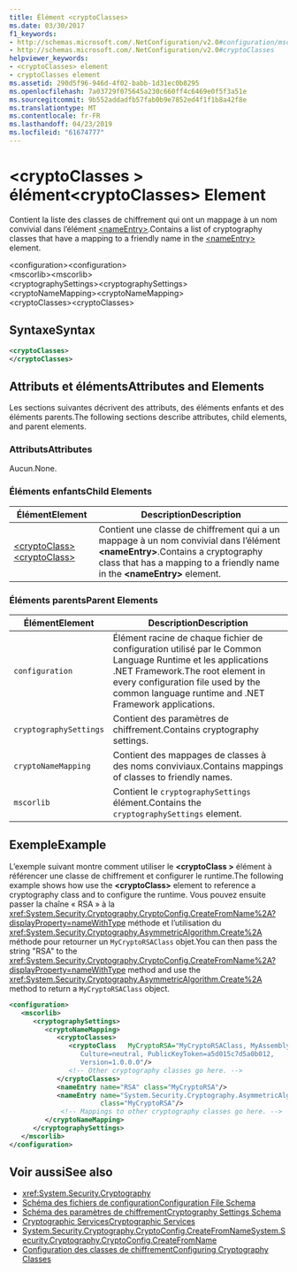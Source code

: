 ```yaml
---
title: Élément <cryptoClasses>
ms.date: 03/30/2017
f1_keywords:
- http://schemas.microsoft.com/.NetConfiguration/v2.0#configuration/mscorlib/cryptographySettings/cryptoNameMapping/cryptoClasses
- http://schemas.microsoft.com/.NetConfiguration/v2.0#cryptoClasses
helpviewer_keywords:
- <cryptoClasses> element
- cryptoClasses element
ms.assetid: 290d5f96-946d-4f02-babb-1d31ec0b8295
ms.openlocfilehash: 7a03729f075645a230c660ff4c6469e0f5f3a51e
ms.sourcegitcommit: 9b552addadfb57fab0b9e7852ed4f1f1b8a42f8e
ms.translationtype: MT
ms.contentlocale: fr-FR
ms.lasthandoff: 04/23/2019
ms.locfileid: "61674777"
---
```

# <a name="cryptoclasses-element"></a><span data-ttu-id="d4512-102">\<cryptoClasses > élément</span><span class="sxs-lookup"><span data-stu-id="d4512-102">\<cryptoClasses> Element</span></span>
<span data-ttu-id="d4512-103">Contient la liste des classes de chiffrement qui ont un mappage à un nom convivial dans l’élément [\<nameEntry>](../../../../../docs/framework/configure-apps/file-schema/cryptography/nameentry-element.md).</span><span class="sxs-lookup"><span data-stu-id="d4512-103">Contains a list of cryptography classes that have a mapping to a friendly name in the [\<nameEntry>](../../../../../docs/framework/configure-apps/file-schema/cryptography/nameentry-element.md) element.</span></span>  
  
 <span data-ttu-id="d4512-104">\<configuration></span><span class="sxs-lookup"><span data-stu-id="d4512-104">\<configuration></span></span>  
<span data-ttu-id="d4512-105">\<mscorlib></span><span class="sxs-lookup"><span data-stu-id="d4512-105">\<mscorlib></span></span>  
<span data-ttu-id="d4512-106">\<cryptographySettings></span><span class="sxs-lookup"><span data-stu-id="d4512-106">\<cryptographySettings></span></span>  
<span data-ttu-id="d4512-107">\<cryptoNameMapping></span><span class="sxs-lookup"><span data-stu-id="d4512-107">\<cryptoNameMapping></span></span>  
<span data-ttu-id="d4512-108">\<cryptoClasses></span><span class="sxs-lookup"><span data-stu-id="d4512-108">\<cryptoClasses></span></span>  
  
## <a name="syntax"></a><span data-ttu-id="d4512-109">Syntaxe</span><span class="sxs-lookup"><span data-stu-id="d4512-109">Syntax</span></span>  
  
```xml  
<cryptoClasses>   
</cryptoClasses>  
```  
  
## <a name="attributes-and-elements"></a><span data-ttu-id="d4512-110">Attributs et éléments</span><span class="sxs-lookup"><span data-stu-id="d4512-110">Attributes and Elements</span></span>  
 <span data-ttu-id="d4512-111">Les sections suivantes décrivent des attributs, des éléments enfants et des éléments parents.</span><span class="sxs-lookup"><span data-stu-id="d4512-111">The following sections describe attributes, child elements, and parent elements.</span></span>  
  
### <a name="attributes"></a><span data-ttu-id="d4512-112">Attributs</span><span class="sxs-lookup"><span data-stu-id="d4512-112">Attributes</span></span>  
 <span data-ttu-id="d4512-113">Aucun.</span><span class="sxs-lookup"><span data-stu-id="d4512-113">None.</span></span>  
  
### <a name="child-elements"></a><span data-ttu-id="d4512-114">Éléments enfants</span><span class="sxs-lookup"><span data-stu-id="d4512-114">Child Elements</span></span>  
  
|<span data-ttu-id="d4512-115">Élément</span><span class="sxs-lookup"><span data-stu-id="d4512-115">Element</span></span>|<span data-ttu-id="d4512-116">Description</span><span class="sxs-lookup"><span data-stu-id="d4512-116">Description</span></span>|  
|-------------|-----------------|  
|[<span data-ttu-id="d4512-117">\<cryptoClass></span><span class="sxs-lookup"><span data-stu-id="d4512-117">\<cryptoClass></span></span>](../../../../../docs/framework/configure-apps/file-schema/cryptography/cryptoclass-element.md)|<span data-ttu-id="d4512-118">Contient une classe de chiffrement qui a un mappage à un nom convivial dans l’élément **\<nameEntry>**.</span><span class="sxs-lookup"><span data-stu-id="d4512-118">Contains a cryptography class that has a mapping to a friendly name in the **\<nameEntry>** element.</span></span>|  
  
### <a name="parent-elements"></a><span data-ttu-id="d4512-119">Éléments parents</span><span class="sxs-lookup"><span data-stu-id="d4512-119">Parent Elements</span></span>  
  
|<span data-ttu-id="d4512-120">Élément</span><span class="sxs-lookup"><span data-stu-id="d4512-120">Element</span></span>|<span data-ttu-id="d4512-121">Description</span><span class="sxs-lookup"><span data-stu-id="d4512-121">Description</span></span>|  
|-------------|-----------------|  
|`configuration`|<span data-ttu-id="d4512-122">Élément racine de chaque fichier de configuration utilisé par le Common Language Runtime et les applications .NET Framework.</span><span class="sxs-lookup"><span data-stu-id="d4512-122">The root element in every configuration file used by the common language runtime and .NET Framework applications.</span></span>|  
|`cryptographySettings`|<span data-ttu-id="d4512-123">Contient des paramètres de chiffrement.</span><span class="sxs-lookup"><span data-stu-id="d4512-123">Contains cryptography settings.</span></span>|  
|`cryptoNameMapping`|<span data-ttu-id="d4512-124">Contient des mappages de classes à des noms conviviaux.</span><span class="sxs-lookup"><span data-stu-id="d4512-124">Contains mappings of classes to friendly names.</span></span>|  
|`mscorlib`|<span data-ttu-id="d4512-125">Contient le `cryptographySettings` élément.</span><span class="sxs-lookup"><span data-stu-id="d4512-125">Contains the `cryptographySettings` element.</span></span>|  
  
## <a name="example"></a><span data-ttu-id="d4512-126">Exemple</span><span class="sxs-lookup"><span data-stu-id="d4512-126">Example</span></span>  
 <span data-ttu-id="d4512-127">L’exemple suivant montre comment utiliser le  **\<cryptoClass >** élément à référencer une classe de chiffrement et configurer le runtime.</span><span class="sxs-lookup"><span data-stu-id="d4512-127">The following example shows how use the **\<cryptoClass>** element to reference a cryptography class and to configure the runtime.</span></span> <span data-ttu-id="d4512-128">Vous pouvez ensuite passer la chaîne « RSA » à la <xref:System.Security.Cryptography.CryptoConfig.CreateFromName%2A?displayProperty=nameWithType> méthode et l’utilisation du <xref:System.Security.Cryptography.AsymmetricAlgorithm.Create%2A> méthode pour retourner un `MyCryptoRSAClass` objet.</span><span class="sxs-lookup"><span data-stu-id="d4512-128">You can then pass the string "RSA" to the <xref:System.Security.Cryptography.CryptoConfig.CreateFromName%2A?displayProperty=nameWithType> method and use the <xref:System.Security.Cryptography.AsymmetricAlgorithm.Create%2A> method to return a `MyCryptoRSAClass` object.</span></span>  
  
```xml  
<configuration>  
   <mscorlib>  
      <cryptographySettings>  
         <cryptoNameMapping>  
            <cryptoClasses>  
               <cryptoClass   MyCryptoRSA="MyCryptoRSAClass, MyAssembly  
                  Culture=neutral, PublicKeyToken=a5d015c7d5a0b012,  
                  Version=1.0.0.0"/>  
               <!-- Other cryptography classes go here. -->  
            </cryptoClasses>  
            <nameEntry name="RSA" class="MyCryptoRSA"/>  
            <nameEntry name="System.Security.Cryptography.AsymmetricAlgorithm"  
                       class="MyCryptoRSA"/>  
             <!-- Mappings to other cryptography classes go here. -->  
         </cryptoNameMapping>  
      </cryptographySettings>  
   </mscorlib>  
</configuration>  
```  
  
## <a name="see-also"></a><span data-ttu-id="d4512-129">Voir aussi</span><span class="sxs-lookup"><span data-stu-id="d4512-129">See also</span></span>

- <xref:System.Security.Cryptography>
- [<span data-ttu-id="d4512-130">Schéma des fichiers de configuration</span><span class="sxs-lookup"><span data-stu-id="d4512-130">Configuration File Schema</span></span>](../../../../../docs/framework/configure-apps/file-schema/index.md)
- [<span data-ttu-id="d4512-131">Schéma des paramètres de chiffrement</span><span class="sxs-lookup"><span data-stu-id="d4512-131">Cryptography Settings Schema</span></span>](../../../../../docs/framework/configure-apps/file-schema/cryptography/index.md)
- [<span data-ttu-id="d4512-132">Cryptographic Services</span><span class="sxs-lookup"><span data-stu-id="d4512-132">Cryptographic Services</span></span>](../../../../../docs/standard/security/cryptographic-services.md)
- [<span data-ttu-id="d4512-133">System.Security.Cryptography.CryptoConfig.CreateFromName</span><span class="sxs-lookup"><span data-stu-id="d4512-133">System.Security.Cryptography.CryptoConfig.CreateFromName</span></span>](Overload:System.Security.Cryptography.CryptoConfig.CreateFromName)
- [<span data-ttu-id="d4512-134">Configuration des classes de chiffrement</span><span class="sxs-lookup"><span data-stu-id="d4512-134">Configuring Cryptography Classes</span></span>](../../../../../docs/framework/configure-apps/configure-cryptography-classes.md)
